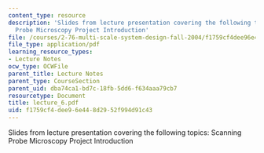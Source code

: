 ```yaml
---
content_type: resource
description: 'Slides from lecture presentation covering the following topics: Scanning
  Probe Microscopy Project Introduction'
file: /courses/2-76-multi-scale-system-design-fall-2004/f1759cf4dee96e448d2952f994d91c43_lecture_6.pdf
file_type: application/pdf
learning_resource_types:
- Lecture Notes
ocw_type: OCWFile
parent_title: Lecture Notes
parent_type: CourseSection
parent_uid: dba74ca1-bd7c-18fb-5dd6-f634aaa79cb7
resourcetype: Document
title: lecture_6.pdf
uid: f1759cf4-dee9-6e44-8d29-52f994d91c43
---
```

Slides from lecture presentation covering the following topics: Scanning Probe Microscopy Project Introduction